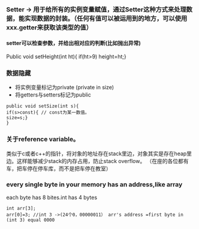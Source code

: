 ### Setter -> 用于给所有的实例变量赋值，通过Setter这种方式来处理数据，能实现数据的封装。（任何有值可以被运用到的地方，可以使用xxx.getter来获取该类型的值）
#### setter可以检查参数，并给出相对应的判断(比如抛出异常)
Public void setHeight(int ht){
			if(ht>9)
		  height=ht;}

### 数据隐藏
* 将实例变量标记为private (private in size)
* 将getters与setters标记为public 
```
public void setSize(int s){
if(s>const){ // const为某一数值。
size=s;}
}
```

### 关于reference variable。
类似于c或者c++的指针，将对象的地址存在stack里边，对象其实是存在heap里边。这样能够减少stack的内存占用，防止stack overflow。
（在座的各位都有车，把车停在停车库，而不是把车停在教室）
			
### every single byte in your memory has an address,like array
each byte has 8 bites.int has 4 bytes
```
int arr[3];
arr[0]=3; //int 3 ->(24个0，00000011） arr's address =first byte in (int 3) equal 0000
```


